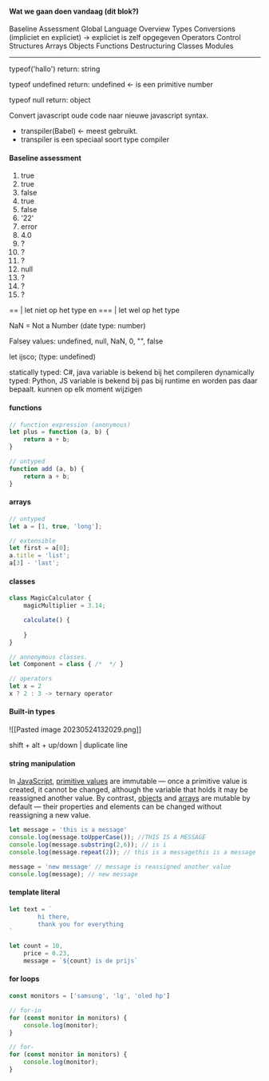 #### Wat we gaan doen vandaag (dit blok?)
Baseline Assessment
Global Language Overview
Types
Conversions (impliciet en expliciet) -> expliciet is zelf opgegeven
Operators
Control Structures
Arrays
Objects
Functions
Destructuring
Classes
Modules

---------------------------------------

typeof('hallo')
return: string

typeof undefined
return: undefined <- is een primitive number

typeof null
return: object

Convert javascript oude code naar nieuwe javascript syntax.
- transpiler(Babel) <- meest gebruikt.
- transpiler is een speciaal soort type compiler

#### Baseline assessment
1. true
2. true
3. false
4. true
5. false
6. '22'
7. error
8. 4.0
9. ?
10. ?
11. ?
12. null
13. ?
14. ?
15. ?


== | let niet op het type
en === | let wel op het type

NaN = Not a Number (date type: number)

Falsey values: undefined, null, NaN, 0, "", false

let ijsco; (type: undefined)

statically typed: C#, java
	variable is bekend bij het compileren
dynamically typed: Python, JS
	variable is bekend bij pas bij runtime en worden pas daar bepaalt.
	kunnen op elk moment wijzigen

#### functions
```js
// function expression (anonymous)
let plus = function (a, b) {
	return a + b;
}

// untyped
function add (a, b) {
	return a + b;
}
```

#### arrays
```js
// untyped
let a = [1, true, 'long'];

// extensible
let first = a[0];
a.title = 'list';
a[3] - 'last';
```

#### classes
```js
class MagicCalculator {
	magicMultiplier = 3.14;

	calculate() {
		
	}
}

// annonymous classes.
let Component = class { /*  */ }

// operators
let x = 2
x ? 2 : 3 -> ternary operator

```

#### Built-in types
![[Pasted image 20230524132029.png]]

shift + alt + up/down | duplicate line

#### string manipulation
In [JavaScript](https://developer.mozilla.org/en-US/docs/Glossary/JavaScript), [primitive values](https://developer.mozilla.org/en-US/docs/Glossary/Primitive) are immutable — once a primitive value is created, it cannot be changed, although the variable that holds it may be reassigned another value. By contrast, [objects](https://developer.mozilla.org/en-US/docs/Glossary/Object) and [arrays](https://developer.mozilla.org/en-US/docs/Glossary/Array) are mutable by default — their properties and elements can be changed without reassigning a new value.

```js
let message = 'this is a message'
console.log(message.toUpperCase()); //THIS IS A MESSAGE
console.log(message.substring(2,6)); // is i
console.log(message.repeat(2)); // this is a messagethis is a message

message = 'new message' // message is reassigned another value
console.log(message); // new message

```

#### template literal
```js
let text = `
		hi there, 
		thank you for everything
`

let count = 10,
	price = 0.23,
	message = `${count} is de prijs`
```

#### for loops
```js
const monitors = ['samsung', 'lg', 'oled hp']

// for-in
for (const monitor in monitors) {
	console.log(monitor);
}

// for-
for (const monitor in monitors) {
	console.log(monitor);
}
```